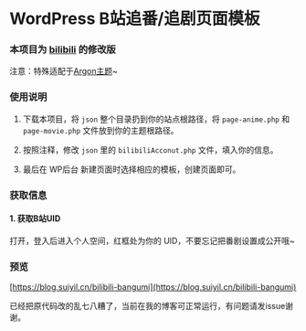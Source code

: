 # WordPress B站追番/追剧页面模板

### 本项目为 [bilibili](https://github.com/Fog-Forest/bilibili) 的修改版
注意：特殊适配于[Argon主题](https://github.com/solstice23/argon-theme)~

### 使用说明
1. 下载本项目，将 `json` 整个目录扔到你的站点根路径，将 `page-anime.php` 和 `page-movie.php` 文件放到你的主题根路径。

2. 按照注释，修改 `json` 里的 `bilibiliAcconut.php` 文件，填入你的信息。

3. 最后在 WP后台 新建页面时选择相应的模板，创建页面即可。

### 获取信息
#### 1. 获取B站UID
打开[](https://www.bilibili.com/)，登入后进入个人空间，红框处为你的 UID，不要忘记把番剧设置成公开哦~






### 预览

[https://blog.suiyil.cn/bilibili-bangumi](https://blog.suiyil.cn/bilibili-bangumi)

已经把原代码改的乱七八糟了，当前在我的博客可正常运行，有问题请发issue谢谢。
